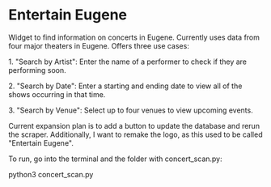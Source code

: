 # Entertain Eugene
Widget to find information on concerts in Eugene. Currently uses data from four major theaters in Eugene. Offers three use cases: 
<p> 1. "Search by Artist": Enter the name of a performer to check if they are performing soon. </p>
<p> 2. "Search by Date": Enter a starting and ending date to view all of the shows occurring in that time. </p>
<p> 3. "Search by Venue": Select up to four venues to view upcoming events. </p>

Current expansion plan is to add a button to update the database and rerun the scraper. Additionally, I want to remake the logo, as this used to be called "Entertain Eugene". 

To run, go into the terminal and the folder with concert_scan.py: 

python3 concert_scan.py
